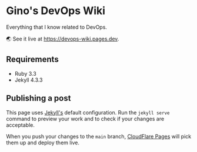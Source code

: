 # Gino's DevOps Wiki

Everything that I know related to DevOps.

🌏 See it live at <https://devops-wiki.pages.dev>.

## Requirements

- Ruby 3.3
- Jekyll 4.3.3

## Publishing a post

This page uses [Jekyll's](https://jekyllrb.com) default configuration.
Run the `jekyll serve` command to preview your work and to check if your changes are acceptable.

When you push your changes to the `main` branch, [CloudFlare Pages](https://pages.cloudflare.com) will pick them up and
deploy them live.

